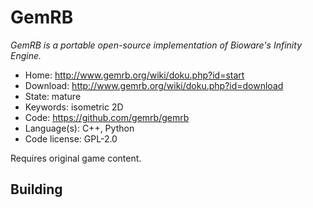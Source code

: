 # GemRB

_GemRB is a portable open-source implementation of Bioware's Infinity Engine._

- Home: http://www.gemrb.org/wiki/doku.php?id=start
- Download: http://www.gemrb.org/wiki/doku.php?id=download
- State: mature
- Keywords: isometric 2D
- Code: https://github.com/gemrb/gemrb
- Language(s): C++, Python
- Code license: GPL-2.0

Requires original game content.

## Building


